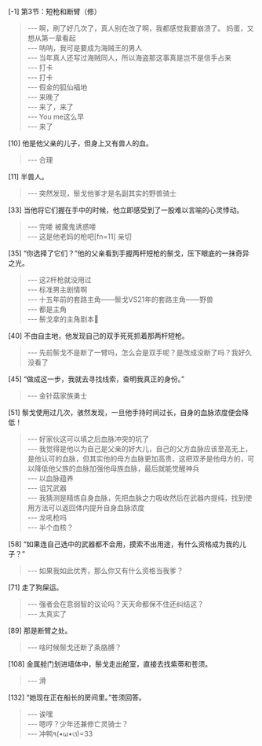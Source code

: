 
[-1] 第3节：短枪和断臂（修）
>--- 啊，刷了好几次了，真人别在改了啊，我都感觉我要崩溃了。
妈蛋，又想从第一章看起<br>
>--- 呐呐，我可是要成为海贼王的男人<br>
>--- 当年真人还写过海贼同人，所以海盗那这事真是岂不是信手占来<br>
>--- 打卡<br>
>--- 打卡<br>
>--- 假金的狐仙福地<br>
>--- 来晚了<br>
>--- 来了，来了<br>
>--- You me这么早<br>
>--- 来了<br>

[10] 他是他父亲的儿子，但身上又有兽人的血。
>--- 合理<br>

[11] 半兽人。
>--- 突然发现，鬃戈他爹才是名副其实的野兽骑士<br>

[33] 当他将它们握在手中的时候，他立即感受到了一股难以言喻的心灵悸动。
>--- 完喽 被魔鬼诱惑喽<br>
>--- 这是他老妈的枪吧[fn=11]
亲切<br>

[35] “你选择了它们？”他的父亲看到手握两杆短枪的鬃戈，压下眼底的一抹奇异之光。
>--- 这2杆枪就没用过<br>
>--- 标准男主剧情啊<br>
>--- 十五年前的套路主角——鬃戈VS21年的套路主角——野兽<br>
>--- 都是主角<br>
>--- 鬃戈拿的主角剧本🐶<br>

[40] 不由自主地，他发现自己的双手死死抓着那两杆短枪。
>--- 先前鬃戈不是断了一臂吗，怎么会是双手呢？是改成没断了吗？我好久没看了<br>

[45] “做成这一步，我就去寻找线索，查明我真正的身份。”
>--- 金针菇家族勇士<br>

[51] 鬃戈使用过几次，骇然发现，一旦他手持时间过长，自身的血脉浓度便会降低！
>--- 好家伙这可以填之后血脉冲突的坑了<br>
>--- 我觉得是他以为自己是父亲的好大儿，自己的父方血脉应该至高无上，是他认可的血脉，但其实他的母方血脉更加高贵，这把双矛是他母方的，可以降低他父族的血脉加强他母族血脉，最后就能觉醒神兵<br>
>--- 以血脉蕴养<br>
>--- 诅咒武器<br>
>--- 我猜测是精炼自身血脉，先把血脉之力吸收然后在武器内提纯，找到使用方法可以返回体内提升自身血脉浓度<br>
>--- 龙吼枪吗<br>
>--- 半个血核？<br>

[58] “如果连自己选中的武器都不会用，摸索不出用途，有什么资格成为我的儿子？”
>--- 如果我如此优秀，那么你又有什么资格当我爹？<br>

[71] 走了狗屎运。
>--- 强者会在意弱智的议论吗？天天命都保不住还纠结这？<br>
>--- 太真实了<br>

[89] 那是断臂之处。
>--- 啥时候鬃戈还断了条胳膊？<br>

[108] 金属舱门划进墙体中，鬃戈走出舱室，直接去找紫蒂和苍须。
>--- 滑<br>

[132] “她现在正在船长的房间里。”苍须回答。
>--- 诶嘿<br>
>--- 嗯哼？少年还兼修亡灵骑士？<br>
>--- 冲鸭٩(•ω•ଓ)=33<br>
